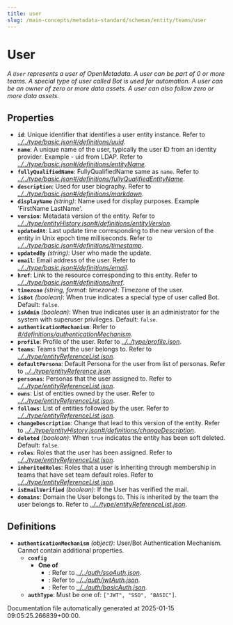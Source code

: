 ```yaml
---
title: user
slug: /main-concepts/metadata-standard/schemas/entity/teams/user
---
```


# User

*A `User` represents a user of OpenMetadata. A user can be part of 0 or more teams. A special type of user called Bot is used for automation. A user can be an owner of zero or more data assets. A user can also follow zero or more data assets.*

## Properties

- **`id`**: Unique identifier that identifies a user entity instance. Refer to *[../../type/basic.json#/definitions/uuid](#/../type/basic.json#/definitions/uuid)*.
- **`name`**: A unique name of the user, typically the user ID from an identity provider. Example - uid from LDAP. Refer to *[../../type/basic.json#/definitions/entityName](#/../type/basic.json#/definitions/entityName)*.
- **`fullyQualifiedName`**: FullyQualifiedName same as `name`. Refer to *[../../type/basic.json#/definitions/fullyQualifiedEntityName](#/../type/basic.json#/definitions/fullyQualifiedEntityName)*.
- **`description`**: Used for user biography. Refer to *[../../type/basic.json#/definitions/markdown](#/../type/basic.json#/definitions/markdown)*.
- **`displayName`** *(string)*: Name used for display purposes. Example 'FirstName LastName'.
- **`version`**: Metadata version of the entity. Refer to *[../../type/entityHistory.json#/definitions/entityVersion](#/../type/entityHistory.json#/definitions/entityVersion)*.
- **`updatedAt`**: Last update time corresponding to the new version of the entity in Unix epoch time milliseconds. Refer to *[../../type/basic.json#/definitions/timestamp](#/../type/basic.json#/definitions/timestamp)*.
- **`updatedBy`** *(string)*: User who made the update.
- **`email`**: Email address of the user. Refer to *[../../type/basic.json#/definitions/email](#/../type/basic.json#/definitions/email)*.
- **`href`**: Link to the resource corresponding to this entity. Refer to *[../../type/basic.json#/definitions/href](#/../type/basic.json#/definitions/href)*.
- **`timezone`** *(string, format: timezone)*: Timezone of the user.
- **`isBot`** *(boolean)*: When true indicates a special type of user called Bot. Default: `false`.
- **`isAdmin`** *(boolean)*: When true indicates user is an administrator for the system with superuser privileges. Default: `false`.
- **`authenticationMechanism`**: Refer to *[#/definitions/authenticationMechanism](#definitions/authenticationMechanism)*.
- **`profile`**: Profile of the user. Refer to *[../../type/profile.json](#/../type/profile.json)*.
- **`teams`**: Teams that the user belongs to. Refer to *[../../type/entityReferenceList.json](#/../type/entityReferenceList.json)*.
- **`defaultPersona`**: Default Persona for the user from list of personas. Refer to *[../../type/entityReference.json](#/../type/entityReference.json)*.
- **`personas`**: Personas that the user assigned to. Refer to *[../../type/entityReferenceList.json](#/../type/entityReferenceList.json)*.
- **`owns`**: List of entities owned by the user. Refer to *[../../type/entityReferenceList.json](#/../type/entityReferenceList.json)*.
- **`follows`**: List of entities followed by the user. Refer to *[../../type/entityReferenceList.json](#/../type/entityReferenceList.json)*.
- **`changeDescription`**: Change that lead to this version of the entity. Refer to *[../../type/entityHistory.json#/definitions/changeDescription](#/../type/entityHistory.json#/definitions/changeDescription)*.
- **`deleted`** *(boolean)*: When `true` indicates the entity has been soft deleted. Default: `false`.
- **`roles`**: Roles that the user has been assigned. Refer to *[../../type/entityReferenceList.json](#/../type/entityReferenceList.json)*.
- **`inheritedRoles`**: Roles that a user is inheriting through membership in teams that have set team default roles. Refer to *[../../type/entityReferenceList.json](#/../type/entityReferenceList.json)*.
- **`isEmailVerified`** *(boolean)*: If the User has verified the mail.
- **`domains`**: Domain the User belongs to. This is inherited by the team the user belongs to. Refer to *[../../type/entityReferenceList.json](#/../type/entityReferenceList.json)*.
## Definitions

- **`authenticationMechanism`** *(object)*: User/Bot Authentication Mechanism. Cannot contain additional properties.
  - **`config`**
    - **One of**
      - : Refer to *[../../auth/ssoAuth.json](#/../auth/ssoAuth.json)*.
      - : Refer to *[../../auth/jwtAuth.json](#/../auth/jwtAuth.json)*.
      - : Refer to *[../../auth/basicAuth.json](#/../auth/basicAuth.json)*.
  - **`authType`**: Must be one of: `["JWT", "SSO", "BASIC"]`.


Documentation file automatically generated at 2025-01-15 09:05:25.266839+00:00.

